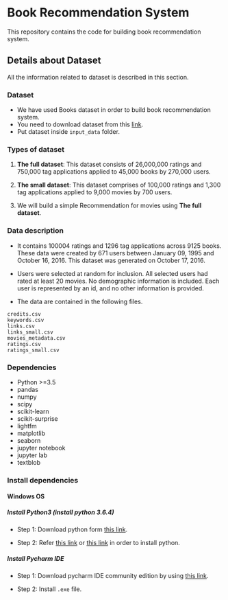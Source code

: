 # Book Recommendation System
This repository contains the code for building book recommendation system.
## Details about Dataset
All the information related to dataset is described in this section.
 ### Dataset
 * We have used Books dataset in order to build book recommendation system.
* You need to download dataset from this [link](http://www2.informatik.uni-freiburg.de/~cziegler/BX/).
* Put dataset inside `input_data`  folder.
### Types of dataset
1. **The full dataset**: This dataset consists of 26,000,000 ratings and 750,000 tag applications applied to 45,000 books by 270,000 users.

2. **The small dataset**: This dataset comprises of 100,000 ratings and 1,300 tag applications applied to 9,000 movies by 700 users.
3. We will build a simple Recommendation for movies using **The full dataset**.
### Data description
* It contains 100004 ratings and 1296 tag applications across 9125 books. These data were created by 671 users between January 09, 1995 and October 16, 2016. This dataset was generated on October 17, 2016.

* Users were selected at random for inclusion. All selected users had rated at least 20 movies. No demographic information is included. Each user is represented by an id, and no other information is provided.

* The data are contained in the following files.
```
credits.csv
keywords.csv
links.csv
links_small.csv
movies_metadata.csv
ratings.csv
ratings_small.csv 
```
### Dependencies
* Python >=3.5
* pandas
* numpy
* scipy
* scikit-learn
* scikit-surprise
* lightfm
* matplotlib
* seaborn
* jupyter notebook
* jupyter lab
* textblob
### Install dependencies
#### Windows OS
##### Install Python3 (install python 3.6.4)
* Step 1: Download python form [this link](https://www.python.org/downloads/).

* Step 2: Refer [this link](http://www.openbookproject.net/courses/webappdev/units/softwaredesign/resources/install_python_win7.html) or [this link](https://www.youtube.com/watch?v=V_ACbv4329E) in order to install python.
##### Install Pycharm IDE
* Step 1: Download pycharm IDE community edition by using [this link](https://www.jetbrains.com/edu-products/download/#section=idea).

* Step 2: Install ```.exe``` file.



